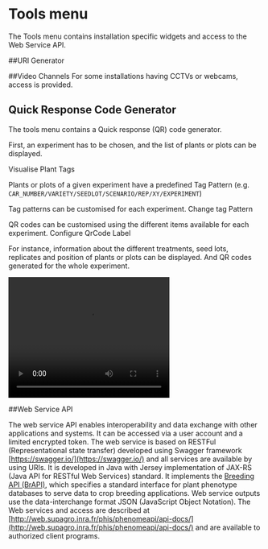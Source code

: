 # Tools menu

The Tools menu contains installation specific widgets and access to the Web Service API.

##URI Generator

##Video Channels
For some installations having CCTVs or webcams, access is provided. 

## Quick Response Code Generator

The tools menu contains a Quick response (QR) code generator. 

First, an experiment has to be chosen, and the list of plants or plots can be displayed.

<span class="btn btn-success">Visualise Plant Tags</span> 

Plants or plots of a given experiment have a predefined Tag Pattern (e.g. `CAR_NUMBER/VARIETY/SEEDLOT/SCENARIO/REP/XY/EXPERIMENT`)

Tag patterns can be customised for each experiment. <span class="btn btn-warning">Change tag Pattern</span> 

QR codes can be customised using the different items available for each experiment. <span class="btn btn-primary">Configure QrCode Label</span>

For instance, information about the different treatments, seed lots, replicates and position of plants or plots can be displayed. And QR codes generated for the whole experiment. 

<video width="320" height="240" controls>
 <source src="/vid/QRcodeGenerator.mp4" type='video/mp4'>
Your browser does not support the video tag.
</video> 

##Web Service API

The web service API enables interoperability and data exchange with other applications and systems. It can be accessed via a user account and a limited encrypted token. The web service  is based on RESTFul (Representational state transfer) developed using Swagger framework [https://swagger.io/](https://swagger.io/) and all services are available by using URIs. It is developed in Java with Jersey implementation of JAX-RS (Java API for RESTful Web Services) standard. It implements the [Breeding API (BrAPI)](http://www.brapi.org/), which specifies a standard interface for plant phenotype databases to serve data to crop breeding applications. Web service outputs use the data-interchange format JSON (JavaScript Object Notation). The Web services and access are described at [http://web.supagro.inra.fr/phis/phenomeapi/api-docs/](http://web.supagro.inra.fr/phis/phenomeapi/api-docs/) and are available to authorized client programs. 
